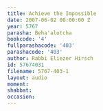 ```yaml
---
title: Achieve the Impossible
date: 2007-06-02 00:00:00 Z
year: 5767
parasha: Beha'alotcha
bookcode: '4'
fullparashacode: '403'
parashacode: '403'
author: Rabbi Eliezer Hirsch
id: 57674031
filename: 5767-403-1
layout: audio
moment: 
shabbat: 
occasion: 
---
```


